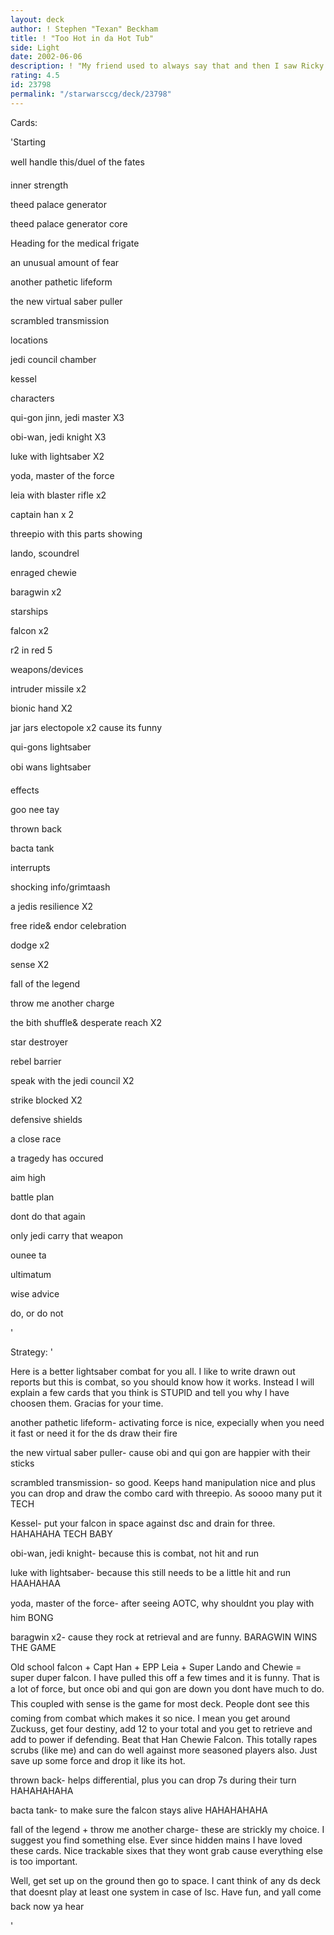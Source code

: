 ```yaml
---
layout: deck
author: ! Stephen "Texan" Beckham
title: ! "Too Hot in da Hot Tub"
side: Light
date: 2002-06-06
description: ! "My friend used to always say that and then I saw Ricky Williams say it on cribs.  Funny @#$%."
rating: 4.5
id: 23798
permalink: "/starwarsccg/deck/23798"
---
```

Cards: 

'Starting 

well handle this/duel of the fates 

inner strength 

theed palace generator 

theed palace generator core

Heading for the medical frigate

an unusual amount of fear

another pathetic lifeform

the new virtual saber puller

scrambled transmission


locations 

jedi council chamber 

kessel


characters 

qui-gon jinn, jedi master X3

obi-wan, jedi knight X3 

luke with lightsaber X2

yoda, master of the force 

leia with blaster rifle x2

captain han x 2

threepio with this parts showing 

lando, scoundrel

enraged chewie

baragwin x2


starships 

falcon x2

r2 in red 5


weapons/devices 

intruder missile x2

bionic hand X2

jar jars electopole x2 cause its funny

qui-gons lightsaber

obi wans lightsaber


effects 

goo nee tay

thrown back

bacta tank


interrupts 

shocking info/grimtaash 

a jedis resilience X2

free ride& endor celebration 

dodge x2 

sense X2 

fall of the legend

throw me another charge

the bith shuffle& desperate reach X2 

star destroyer 

rebel barrier 

speak with the jedi council X2 

strike blocked X2 


defensive shields 

a close race 

a tragedy has occured 

aim high 

battle plan 

dont do that again 

only jedi carry that weapon 

ounee ta 

ultimatum 

wise advice 

do, or do not 

'

Strategy: '

Here is a better lightsaber combat for you all.  I like to write drawn out reports but this is combat, so you should know how it works.  Instead I will explain a few cards that you think is STUPID and tell you why I have choosen them.  Gracias for your time.


another pathetic lifeform- activating force is nice, expecially when you need it fast or need it for the ds draw their fire


the new virtual saber puller- cause obi and qui gon are happier with their sticks


scrambled transmission- so good.  Keeps hand manipulation nice and plus you can drop and draw the combo card with threepio. As soooo many put it TECH


Kessel- put your falcon in space against dsc and drain for three.  HAHAHAHA TECH BABY


obi-wan, jedi knight- because this is combat, not hit and run


luke with lightsaber- because this still needs to be a little hit and run HAAHAHAA


yoda, master of the force- after seeing AOTC, why shouldnt you play with him  BONG


baragwin x2- cause they rock at retrieval and are funny.  BARAGWIN WINS THE GAME


Old school falcon + Capt Han + EPP Leia + Super Lando and Chewie = super duper falcon.  I have pulled this off a few times and it is funny.  That is a lot of force, but once obi and qui gon are down you dont have much to do.  This coupled with sense is the game for most deck.  People dont see this coming from combat which makes it so nice.  I mean you get around Zuckuss, get four destiny, add 12 to your total and you get to retrieve and add to power if defending.  Beat that Han Chewie Falcon.  This totally rapes scrubs (like me) and can do well against more seasoned players also.  Just save up some force and drop it like its hot.


thrown back- helps differential, plus you can drop 7s during their turn  HAHAHAHAHA


bacta tank- to make sure the falcon stays alive HAHAHAHAHA


fall of the legend + throw me another charge- these are strickly my choice.  I suggest you find something else.  Ever since hidden mains I have loved these cards.  Nice trackable sixes that they wont grab cause everything else is too important.



Well, get set up on the ground then go to space.  I cant think of any ds deck that doesnt play at least one system in case of lsc.  Have fun, and yall come back now ya hear

'
